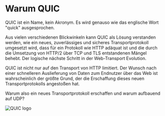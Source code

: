 # Warum QUIC

QUIC ist ein Name, kein Akronym. Es wird genauso wie das englische Wort "quick" ausgesprochen. 

Aus vielen verschiedenen Blickwinkeln kann QUIC als Lösung verstanden werden, wie ein neues, zuverlässiges und sicheres Transportprotokoll umgesetzt wird, dass für ein Protokoll wie HTTP adäquat ist und die durch die Umsetzung von HTTP/2 über TCP und TLS entstandenen Mängel behebt. Der logische nächste Schritt in der Web-Transport Evolution.

QUIC ist nicht nur auf den Transport von HTTP limitiert. Der Wunsch nach einer schnelleren Auslieferung von Daten zum Endnutzer über das Web ist wahrscheinlich der größte Grund, der die Erschaffung dieses neuen Transportprotokolls angestoßen hat.

Warum also ein neues Transportprotokoll erschaffen und warum aufbauend auf UDP?

![QUIC logo](../images/QUIC.png)